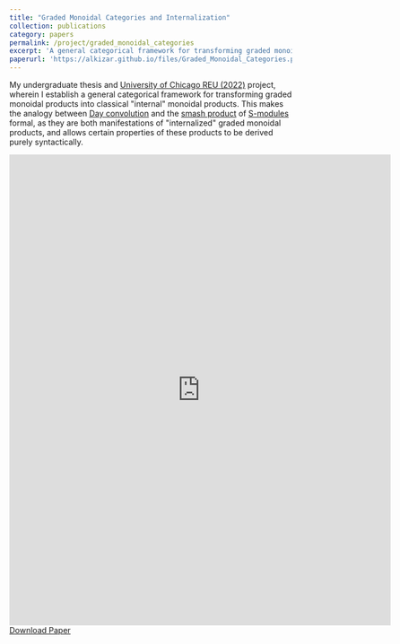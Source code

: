 ```yaml
---
title: "Graded Monoidal Categories and Internalization"
collection: publications
category: papers
permalink: /project/graded_monoidal_categories
excerpt: 'A general categorical framework for transforming graded monoidal products into classical "internal" monoidal products.'
paperurl: 'https://alkizar.github.io/files/Graded_Monoidal_Categories.pdf'
---
```


My undergraduate thesis and [University of Chicago REU (2022)](https://math.uchicago.edu/~may/REU2022/) project, wherein I establish a general categorical framework for transforming graded monoidal products into classical "internal" monoidal products. This makes the analogy between [Day convolution](https://ncatlab.org/nlab/show/Day+convolution) and the [smash product](https://ncatlab.org/nlab/show/symmetric+smash+product+of+spectra) of [S-modules](https://ncatlab.org/nlab/show/S-module) formal, as they are both manifestations of "internalized" graded monoidal products, and allows certain properties of these products to be derived purely syntactically.

<embed class='hide-on-mobile' src= "https://alkizar.github.io/files/Graded_Monoidal_Categories.pdf" type='application/pdf' width="680" height="840">
<a href='https://alkizar.github.io/files/Graded_Monoidal_Categories.pdf'>Download Paper</a>

<style>
@media screen and (max-width: 568px) {
  .hide-on-mobile {
    display: none;
  }
}
</style>